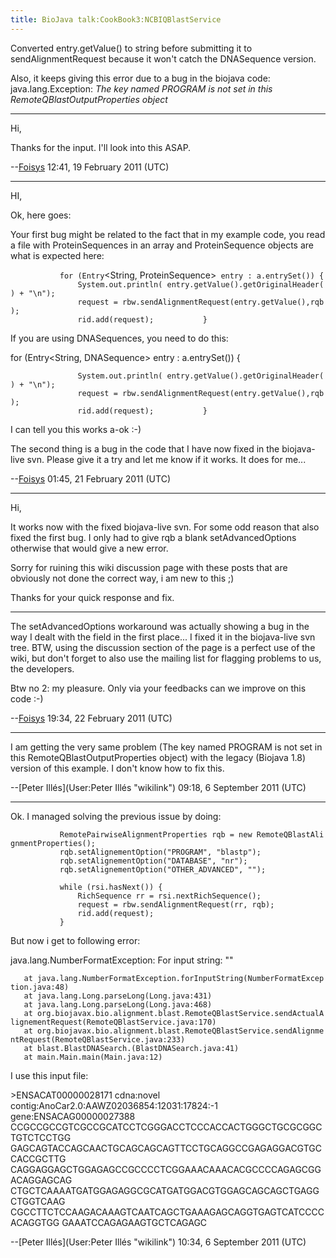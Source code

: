 ```yaml
---
title: BioJava talk:CookBook3:NCBIQBlastService
---
```


Converted entry.getValue() to string before submitting it to
sendAlignmentRequest because it won't catch the DNASequence version.

Also, it keeps giving this error due to a bug in the biojava code:
java.lang.Exception: *The key named PROGRAM is not set in this
RemoteQBlastOutputProperties object*

------------------------------------------------------------------------

Hi,

Thanks for the input. I'll look into this ASAP.

--[Foisys](User:Foisys "wikilink") 12:41, 19 February 2011 (UTC)

------------------------------------------------------------------------

HI,

Ok, here goes:

Your first bug might be related to the fact that in my example code, you
read a file with ProteinSequences in an array and ProteinSequence
objects are what is expected here:

<java>

`           for (Entry`<String, ProteinSequence>` entry : a.entrySet()) {`  
`               System.out.println( entry.getValue().getOriginalHeader() + "\n");`  
`               request = rbw.sendAlignmentRequest(entry.getValue(),rqb);`  
`               rid.add(request);           }`

</java>

If you are using DNASequences, you need to do this:

<java> for (Entry<String, DNASequence> entry : a.entrySet()) {

`               System.out.println( entry.getValue().getOriginalHeader() + "\n");`  
`               request = rbw.sendAlignmentRequest(entry.getValue(),rqb);`  
`               rid.add(request);           }`

</java>

I can tell you this works a-ok :-)

The second thing is a bug in the code that I have now fixed in the
biojava-live svn. Please give it a try and let me know if it works. It
does for me...

--[Foisys](User:Foisys "wikilink") 01:45, 21 February 2011 (UTC)

------------------------------------------------------------------------

Hi,

It works now with the fixed biojava-live svn. For some odd reason that
also fixed the first bug. I only had to give rqb a blank
setAdvancedOptions otherwise that would give a new error.

Sorry for ruining this wiki discussion page with these posts that are
obviously not done the correct way, i am new to this ;)

Thanks for your quick response and fix.

------------------------------------------------------------------------

The setAdvancedOptions workaround was actually showing a bug in the way
I dealt with the field in the first place... I fixed it in the
biojava-live svn tree. BTW, using the discussion section of the page is
a perfect use of the wiki, but don't forget to also use the mailing list
for flagging problems to us, the developers.

Btw no 2: my pleasure. Only via your feedbacks can we improve on this
code :-)

--[Foisys](User:Foisys "wikilink") 19:34, 22 February 2011 (UTC)

------------------------------------------------------------------------

I am getting the very same problem (The key named PROGRAM is not set in
this RemoteQBlastOutputProperties object) with the legacy (Biojava 1.8)
version of this example. I don't know how to fix this.

--[Peter Illés](User:Peter Illés "wikilink") 09:18, 6 September 2011
(UTC)

------------------------------------------------------------------------

Ok. I managed solving the previous issue by doing:

`           RemotePairwiseAlignmentProperties rqb = new RemoteQBlastAlignmentProperties();`  
`           rqb.setAlignementOption("PROGRAM", "blastp");`  
`           rqb.setAlignementOption("DATABASE", "nr");`  
`           rqb.setAlignementOption("OTHER_ADVANCED", "");`  
`           `  
`           while (rsi.hasNext()) {`  
`               RichSequence rr = rsi.nextRichSequence();`  
`               request = rbw.sendAlignmentRequest(rr, rqb);`  
`               rid.add(request);`  
`           }    `

But now i get to following error:

java.lang.NumberFormatException: For input string: ""

`   at java.lang.NumberFormatException.forInputString(NumberFormatException.java:48)`  
`   at java.lang.Long.parseLong(Long.java:431)`  
`   at java.lang.Long.parseLong(Long.java:468)`  
`   at org.biojavax.bio.alignment.blast.RemoteQBlastService.sendActualAlignementRequest(RemoteQBlastService.java:170)`  
`   at org.biojavax.bio.alignment.blast.RemoteQBlastService.sendAlignmentRequest(RemoteQBlastService.java:233)`  
`   at blast.BlastDNASearch.`<init>`(BlastDNASearch.java:41)`  
`   at main.Main.main(Main.java:12)`

I use this input file:

\>ENSACAT00000028171 cdna:novel
contig:AnoCar2.0:AAWZ02036854:12031:17824:-1 gene:ENSACAG00000027388
CCGCCGCCGTCGCCGCATCCTCGGGACCTCCCACCACTGGGCTGCGCGGCTGTCTCCTGG
GAGCAGTACCAGCAACTGCAGCAGCAGTTCCTGCAGGCCGAGAGGACGTGCCACCGCTTG
CAGGAGGAGCTGGAGAGCCGCCCCTCGGAAACAAACACGCCCCAGAGCGGACAGGAGCAG
CTGCTCAAAATGATGGAGAGGCGCATGATGGACGTGGAGCAGCAGCTGAGGCTGGTCAAG
CGCCTTCTCCAAGACAAAGTCAATCAGCTGAAAGAGCAGGTGAGTCATCCCCACAGGTGG
GAAATCCAGAGAAGTGCTCAGAGC

--[Peter Illés](User:Peter Illés "wikilink") 10:34, 6 September 2011
(UTC)
